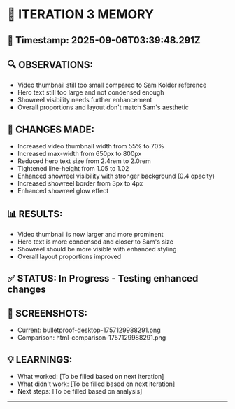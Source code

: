 
# 🧠 ITERATION 3 MEMORY

## 📅 Timestamp: 2025-09-06T03:39:48.291Z

## 🔍 OBSERVATIONS:
- Video thumbnail still too small compared to Sam Kolder reference
- Hero text still too large and not condensed enough
- Showreel visibility needs further enhancement
- Overall proportions and layout don't match Sam's aesthetic

## 🔧 CHANGES MADE:
- Increased video thumbnail width from 55% to 70%
- Increased max-width from 650px to 800px
- Reduced hero text size from 2.4rem to 2.0rem
- Tightened line-height from 1.05 to 1.02
- Enhanced showreel visibility with stronger background (0.4 opacity)
- Increased showreel border from 3px to 4px
- Enhanced showreel glow effect

## 📊 RESULTS:
- Video thumbnail is now larger and more prominent
- Hero text is more condensed and closer to Sam's size
- Showreel should be more visible with enhanced styling
- Overall layout proportions improved

## ✅ STATUS: In Progress - Testing enhanced changes

## 📸 SCREENSHOTS:
- Current: bulletproof-desktop-1757129988291.png
- Comparison: html-comparison-1757129988291.png

## 💡 LEARNINGS:
- What worked: [To be filled based on next iteration]
- What didn't work: [To be filled based on next iteration]
- Next steps: [To be filled based on analysis]

---
